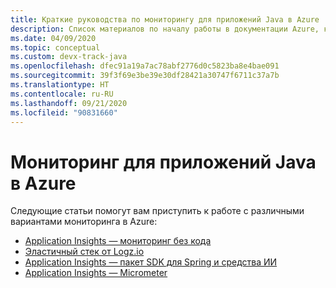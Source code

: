 ```yaml
---
title: Краткие руководства по мониторингу для приложений Java в Azure
description: Список материалов по началу работы в документации Azure, касающейся мониторинга для приложений Java.
ms.date: 04/09/2020
ms.topic: conceptual
ms.custom: devx-track-java
ms.openlocfilehash: dfec91a19a7ac78abf2776d0c5823ba8e4bae091
ms.sourcegitcommit: 39f3f69e3be39e30df28421a30747f6711c37a7b
ms.translationtype: HT
ms.contentlocale: ru-RU
ms.lasthandoff: 09/21/2020
ms.locfileid: "90831660"
---
```

# <a name="monitoring-for-java-apps-on-azure"></a>Мониторинг для приложений Java в Azure

Следующие статьи помогут вам приступить к работе с различными вариантами мониторинга в Azure:

- [Application Insights — мониторинг без кода](/azure/azure-monitor/app/java-in-process-agent)
- [Эластичный стек от Logz.io](../fundamentals/java-get-started-with-logzio.md)
- [Application Insights — пакет SDK для Spring и средства ИИ](../spring-framework/configure-spring-boot-java-applicationinsights.md)
- [Application Insights — Micrometer](/azure/azure-monitor/app/micrometer-java)